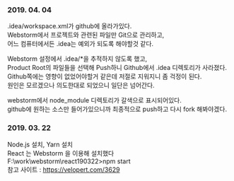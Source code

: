 ### 2019. 04. 04
.idea/workspace.xml가 github에 올라가있다.  
Webstorm에서 프로젝트와 관련된 파일만 Git으로 관리하고,  
어느 컴퓨터에서든 .idea는 예외가 되도록 해야할것 같다.  

Webstorm 설정에서 .idea/*을 추적하지 않도록 했고,  
Product Root의 파일들을 선택해 Push하니 Github에서 .idea 디렉토리가 사라졌다.   
Github쪽에는 영향이 없었어야할거 같은데 저절로 지워지니 좀 걱정이 된다.  
원인은 모르겠으나 의도한대로 되었으니 일단은 넘어간다.

webstorm에서 node_module 디렉토리가 갈색으로 표시되어있다.  
github에 원하는 소스만 들어가있으니까 최종적으로 push하고 다시 fork 해봐야겠다.

### 2019. 03. 22
Node.js 설치, Yarn 설치  
React 는 Webstorm 을 이용해 설치했다  
F:\work\webstorm\react190322>npm start  
참고 사이트 : https://velopert.com/3629